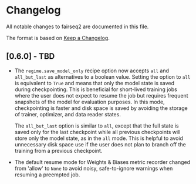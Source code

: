 # Changelog
All notable changes to fairseq2 are documented in this file.

The format is based on [Keep a Changelog](http://keepachangelog.com/en/1.0.0/).

## [0.6.0] - TBD
- The `regime.save_model_only` recipe option now accepts `all` and `all_but_last`
  as alternatives to a boolean value. Setting the option to `all` is equivalent
  to `True` and means that only the model state is saved during checkpointing.
  This is beneficial for short-lived training jobs where the user does not
  expect to resume the job but requires frequent snapshots of the model for
  evaluation purposes. In this mode, checkpointing is faster and disk space is
  saved by avoiding the storage of trainer, optimizer, and data reader states.

  The `all_but_last` option is similar to `all`, except that the full state is
  saved only for the last checkpoint while all previous checkpoints will store
  only the model state, as in the `all` mode. This is helpful to avoid unnecessary
  disk space use if the user does not plan to branch off the training from a
  previous checkpoint.
- The default resume mode for Weights & Biases metric recorder changed from
  'allow' to ``None`` to avoid noisy, safe-to-ignore warnings when resuming a
  preempted job.
